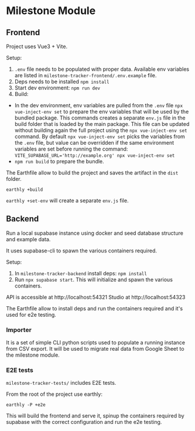 # Milestone Module

## Frontend

Project uses Vue3 + Vite.

Setup:
1. `.env` file needs to be populated with proper data. Available env variables
are listed in `milestone-tracker-frontend/.env.example` file.
2. Deps needs to be installed `npm install`
3. Start dev environment: `npm run dev`
4. Build:
  - In the dev environment, env variables are pulled from the `.env` file
`npx vue-inject-env set` to prepare the env variables that will be used by
the bundled package. This commands creates a separate `env.js` file in the
build folder that is loaded by the main package. This file can be updated
without building again the full project using the `npx vue-inject-env set`
command.
By default `npx vue-inject-env set` picks the variables from the `.env` file,
but value can be overridden if the same environment variables are set before
running the command:
`VITE_SUPABASE_URL='http://example.org' npx vue-inject-env set`
  - `npm run build` to prepare the bundle.

The Earthfile allow to build the project and saves the artifact in the `dist`
folder.

`earthly +build`

`earthly +set-env` will create a separate `env.js` file.

## Backend

Run a local supabase instance using docker and seed database structure and
example data.

It uses supabase-cli to spawn the various containers required.

Setup:
1. In `milestone-tracker-backend` install deps: `npm install`
2. Run `npx supabase start`. This will initialize and spawn the various
containers.

API is accessible at http://localhost:54321
Studio at http://localhost:54323

The Earthfile allow to install deps and run the containers required and it's
used for e2e testing.

### Importer

It is a set of simple CLI python scripts used to populate a running instance
from CSV export. It will be used to migrate real data from Google Sheet to the
milestone module.

### E2E tests

`milestone-tracker-tests/` includes E2E tests.

From the root of the project use earthly:

`earthly -P +e2e`

This will build the frontend and serve it, spinup the containers required by
supabase with the correct configuration and run the e2e testing.
